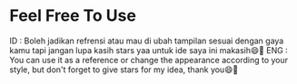 # Feel Free To Use
ID : Boleh jadikan refrensi atau mau di ubah tampilan sesuai dengan gaya kamu tapi jangan lupa kasih stars yaa untuk ide saya ini makasih😄🙏
ENG : You can use it as a reference or change the appearance according to your style, but don't forget to give stars for my idea, thank you😄🙏